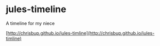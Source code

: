 # jules-timeline
A timeline for my niece

[http://chrisbup.github.io/jules-timline](http://chrisbup.github.io/jules-timline)
